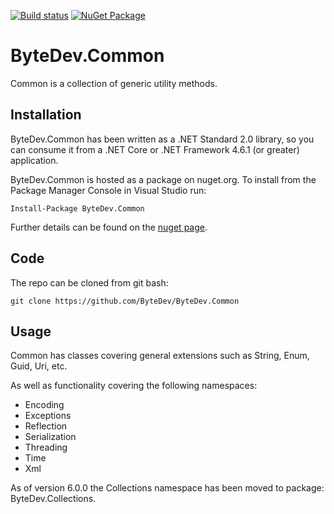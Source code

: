 [![Build status](https://ci.appveyor.com/api/projects/status/github/bytedev/ByteDev.Common?branch=master&svg=true)](https://ci.appveyor.com/project/bytedev/ByteDev-Common/branch/master)
[![NuGet Package](https://img.shields.io/nuget/v/ByteDev.Common.svg)](https://www.nuget.org/packages/ByteDev.Common)

# ByteDev.Common

Common is a collection of generic utility methods.

## Installation

ByteDev.Common has been written as a .NET Standard 2.0 library, so you can consume it from a .NET Core or .NET Framework 4.6.1 (or greater) application.

ByteDev.Common is hosted as a package on nuget.org.  To install from the Package Manager Console in Visual Studio run:

`Install-Package ByteDev.Common`

Further details can be found on the [nuget page](https://www.nuget.org/packages/ByteDev.Common/).

## Code

The repo can be cloned from git bash:

`git clone https://github.com/ByteDev/ByteDev.Common`

## Usage

Common has classes covering general extensions such as String, Enum, Guid, Uri, etc.  

As well as functionality covering the following namespaces:
- Encoding
- Exceptions
- Reflection
- Serialization
- Threading
- Time
- Xml

As of version 6.0.0 the Collections namespace has been moved to package: ByteDev.Collections.